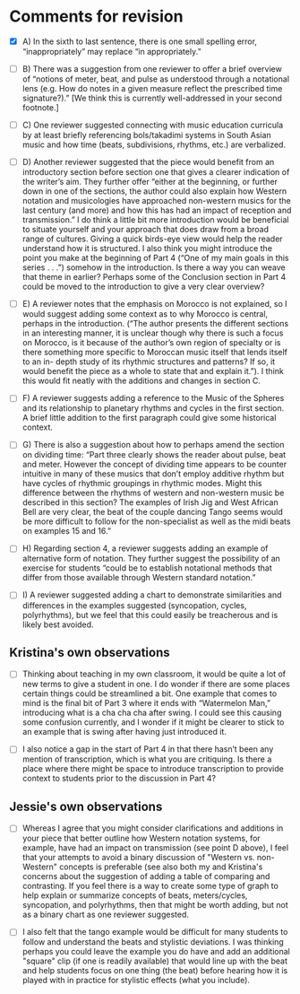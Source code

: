 # Comments for revision

- [x] A) In the sixth to last sentence, there is one small spelling error, “inappropriately” may replace “in appropriately.”

- [ ] B) There was a suggestion from one reviewer to offer a brief overview of “notions of meter, beat, and pulse as understood through a notational lens (e.g. How do notes in a given measure reflect the prescribed time signature?).” [We think this is currently well-addressed in your second footnote.]

- [ ] C) One reviewer suggested connecting with music education curricula by at least briefly referencing bols/takadimi systems in South Asian music and how time (beats, subdivisions, rhythms, etc.) are verbalized.

- [ ] D) Another reviewer suggested that the piece would benefit from an introductory section before section one that gives a clearer indication of the writer’s aim. They further offer “either at the beginning, or further down in one of the sections, the author could also explain how Western notation and musicologies have approached non-western musics for the last century (and more) and how this has had an impact of reception and transmission.” I do think a little bit more introduction would be beneficial to situate yourself and your approach that does draw from a broad range of cultures. Giving a quick birds-eye view would help the reader understand how it is structured. I also think you might introduce the point you make at the beginning of Part 4 (“One of my main goals in this series . . .”) somehow in the introduction. Is there a way you can weave that theme in earlier? Perhaps some of the Conclusion section in Part 4 could be moved to the introduction to give a very clear overview?

- [ ] E) A reviewer notes that the emphasis on Morocco is not explained, so I would suggest adding some context as to why Morocco is central, perhaps in the introduction. (“The author presents the different sections in an interesting manner, it is unclear though why there is such a focus on Morocco, is it because of the author’s own region of specialty or is there something more specific to Moroccan music itself that lends itself to an in- depth study of its rhythmic structures and patterns? If so, it would benefit the piece as a whole to state that and explain it.”). I think this would fit neatly with the additions and changes in section C.

- [ ] F) A reviewer suggests adding a reference to the Music of the Spheres and its relationship to planetary rhythms and cycles in the first section. A brief little addition to the first paragraph could give some historical context.

- [ ] G) There is also a suggestion about how to perhaps amend the section on dividing time: “Part three clearly shows the reader about pulse, beat and meter. However the concept of dividing time appears to be counter intuitive in many of these musics that don’t employ additive rhythm but have cycles of rhythmic groupings in rhythmic modes. Might this difference between the rhythms of western and non-western music be described in this section? The examples of Irish Jig and West African Bell are very clear, the beat of the couple dancing Tango seems would be more difficult to follow for the non-specialist as well as the midi beats on examples 15 and 16.”

- [ ] H) Regarding section 4, a reviewer suggests adding an example of alternative form of notation. They further suggest the possibility of an exercise for students “could be to establish notational methods that differ from those available through Western standard notation.”

- [ ] I) A reviewer suggested adding a chart to demonstrate similarities and differences in the examples suggested (syncopation, cycles, polyrhythms), but we feel that this could easily be treacherous and is likely best avoided.

## Kristina's own observations

- [ ] Thinking about teaching in my own classroom, it would be quite a lot of new terms to give a student in one. I do wonder if there are some places certain things could be streamlined a bit. One example that comes to mind is the final bit of Part 3 where it ends with “Watermelon Man,” introducing what is a cha cha cha after swing. I could see this causing some confusion currently, and I wonder if it might be clearer to stick to an example that is swing after having just introduced it.

- [ ] I also notice a gap in the start of Part 4 in that there hasn’t been any mention of transcription, which is what you are critiquing. Is there a place where there might be space to introduce transcription to provide context to students prior to the discussion in Part 4?

## Jessie's own observations

- [ ] Whereas I agree that you might consider clarifications and additions in your piece that better outline how Western notation systems, for example, have had an impact on transmission (see point D above), I feel that your attempts to avoid a binary discussion of "Western vs. non-Western" concepts is preferable (see also both my and Kristina's concerns about the suggestion of adding a table of comparing and contrasting. If you feel there is a way to create some type of graph to help explain or summarize concepts of beats, meters/cycles, syncopation, and polyrhythms, then that might be worth adding, but not as a binary chart as one reviewer suggested.

- [ ] I also felt that the tango example would be difficult for many students to follow and understand the beats and stylistic deviations. I was thinking perhaps you could leave the example you do have and add an additional "square" clip (if one is readily available) that would line up with the beat and help students focus on one thing (the beat) before hearing how it is played with in practice for stylistic effects (what you include).
